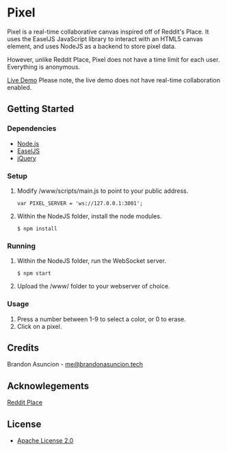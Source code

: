 # Pixel

Pixel is a real-time collaborative canvas inspired off of Reddit's Place. It uses the EaselJS JavaScript library to interact with an HTML5 canvas element, and uses NodeJS as a backend to store pixel data.

However, unlike Reddit Place, Pixel does not have a time limit for each user. Everything is anonymous.

[Live Demo](https://brandonasuncion.github.io/Pixel/www/)
Please note, the live demo does not have real-time collaboration enabled.

## Getting Started

### Dependencies
* [Node.js](https://nodejs.org/en/)
* [EaselJS](http://www.createjs.com/easeljs)
* [jQuery](https://jquery.com/)

### Setup
1. Modify /www/scripts/main.js to point to your public address. 
	```
	var PIXEL_SERVER = 'ws://127.0.0.1:3001';
	```
2. Within the NodeJS folder, install the node modules.
	```
	$ npm install
	```
	
### Running
1. Within the NodeJS folder, run the WebSocket server.
	```
	$ npm start
	```
2. Upload the /www/ folder to your webserver of choice.

### Usage
1. Press a number between 1-9 to select a color, or 0 to erase.
2. Click on a pixel.

## Credits
Brandon Asuncion - me@brandonasuncion.tech

## Acknowlegements
[Reddit Place](https://redditblog.com/2017/04/13/how-we-built-rplace/)

## License
* [Apache License 2.0](https://choosealicense.com/licenses/apache-2.0/)
